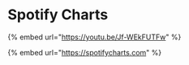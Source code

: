 # Spotify Charts

{% embed url="https://youtu.be/Jf-WEkFUTFw" %}

{% embed url="https://spotifycharts.com" %}
